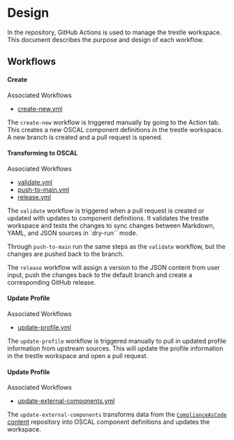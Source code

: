 # Design

In the repository, GitHub Actions is used to manage the trestle workspace. This document describes the purpose and design of each workflow.

## Workflows

#### Create

Associated Workflows
- [create-new.yml](../.github/workflows/create-new.yml)

The `create-new` workflow is triggered manually by going to the Action tab. This creates a new OSCAL component definitions in the trestle workspace. A new branch is created and a pull request is opened.

#### Transforming to OSCAL

Associated Workflows
- [validate.yml](../.github/workflows/validate.yml)
- [push-to-main.yml](../.github/workflows/push-to-main.yml)
- [release.yml](../.github/workflows/release.yml)

The `validate` workflow is triggered when a pull request is created or updated with updates to component definitions. It validates the trestle workspace and tests the changes to sync changes between Markdown, YAML, and JSON sources in `dry-run`` mode.

Through `push-to-main` run the same steps as the `validate` workflow, but the changes are pushed back to the branch.

The `release` workflow will assign a version to the JSON content from user input, push the changes back to the default branch and create a
corresponding GitHub release.

#### Update Profile

Associated Workflows
- [update-profile.yml](../.github/workflows/update-profile.yml)

The `update-profile` workflow is triggered manually to pull in updated profile information from upstream sources. This will update the profile information in the trestle workspace and open a pull request.

#### Update Profile

Associated Workflows
- [update-external-components.yml](../.github/workflows/update-external-components.yml)

The `update-external-components` transforms data from the [`ComplianceAsCode` content](https://github.com/ComplianceAsCode/content)
repository into OSCAL component definitions and updates the workspace.

